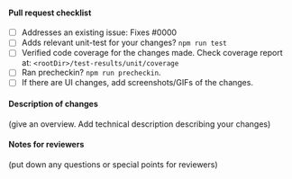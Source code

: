 #### Pull request checklist

- [ ] Addresses an existing issue: Fixes #0000
- [ ] Adds relevant unit-test for your changes? `npm run test`
- [ ] Verified code coverage for the changes made. Check coverage report at: `<rootDir>/test-results/unit/coverage`
- [ ] Ran precheckin? `npm run precheckin`.
- [ ] If there are UI changes, add screenshots/GIFs of the changes.

#### Description of changes

(give an overview. Add technical description describing your changes)


#### Notes for reviewers

(put down any questions or special points for reviewers)
